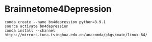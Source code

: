 # Brainnetome4Depression

```
conda create --name bn4depression python=3.9.1
source activate bn4depression
conda install --channel https://mirrors.tuna.tsinghua.edu.cn/anaconda/pkgs/main/linux-64/ 
```